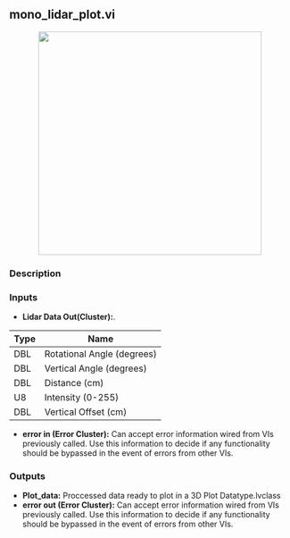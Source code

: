 ## mono_lidar_plot.vi
<p align="center">
<img src="https://github.com/monoDriveIO/client/raw/master/WikiPhotos/LV_client/utilities/monoDrive_lvlib_mono__lidar__plotc.png" 
width="400"  />
</p>

### Description 

### Inputs

- **Lidar Data Out(Cluster):**.

| Type  | Name   |
| ------------ | ------------ |
|DBL  | Rotational Angle (degrees) |
|DBL | Vertical Angle (degrees)  |
|DBL | Distance (cm)  |
|U8 | Intensity (0-255)  |
|DBL | Vertical Offset (cm) |

- **error in (Error Cluster):** Can accept error information wired from VIs previously called. Use this information to decide if any functionality should be bypassed in the event of errors from other VIs.


### Outputs

- **Plot_data:** Proccessed data ready to plot in a 3D Plot Datatype.lvclass
- **error out (Error Cluster):** Can accept error information wired from VIs previously called. Use this information to decide if any functionality should be bypassed in the event of errors from other VIs.
